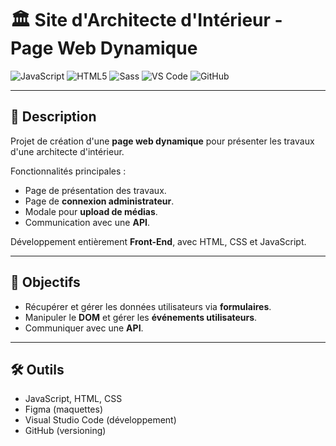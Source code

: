 # 🏛️ Site d'Architecte d'Intérieur - Page Web Dynamique

![JavaScript](https://img.shields.io/badge/JavaScript-F7DF1E?logo=javascript&logoColor=black)
![HTML5](https://img.shields.io/badge/HTML5-E34F26?logo=html5&logoColor=white)
![Sass](https://img.shields.io/badge/Sass-CC6699?logo=sass&logoColor=white)
![VS Code](https://img.shields.io/badge/VS%20Code-007ACC?logo=visual-studio-code&logoColor=white)
![GitHub](https://img.shields.io/badge/GitHub-181717?logo=github&logoColor=white)

---

## 📌 Description

Projet de création d'une **page web dynamique** pour présenter les travaux d'une architecte d'intérieur.  

Fonctionnalités principales :

- Page de présentation des travaux.
- Page de **connexion administrateur**.
- Modale pour **upload de médias**.
- Communication avec une **API**.

Développement entièrement **Front-End**, avec HTML, CSS et JavaScript.

---

## 🎯 Objectifs

- Récupérer et gérer les données utilisateurs via **formulaires**.
- Manipuler le **DOM** et gérer les **événements utilisateurs**.
- Communiquer avec une **API**.

---

## 🛠️ Outils

- JavaScript, HTML, CSS  
- Figma (maquettes)  
- Visual Studio Code (développement)  
- GitHub (versioning)